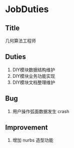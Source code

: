 # JobDuties

## Title

几何算法工程师

## Duties

1. DIY模块数据结构维护
2. DIY模块业务功能实现
3. DIY模块文档整理维护

## Bug

1. 用户操作弧面数据发生 crash

## Improvement

1. 增加 nurbs 造型功能